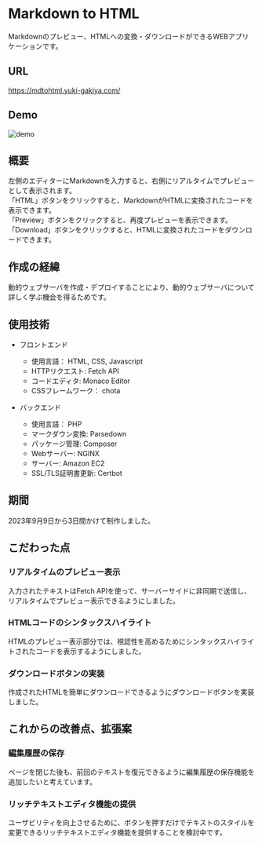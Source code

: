 # Markdown to HTML
Markdownのプレビュー、HTMLへの変換・ダウンロードができるWEBアプリケーションです。

## URL
https://mdtohtml.yuki-gakiya.com/

## Demo
![demo](https://github.com/AkinoJoey/MarkdownToHTML/assets/124570638/3709b3c6-0fb1-4510-8835-ccdcd764df34)

## 概要
左側のエディターにMarkdownを入力すると、右側にリアルタイムでプレビューとして表示されます。  
「HTML」ボタンをクリックすると、MarkdownがHTMLに変換されたコードを表示できます。  
「Preview」ボタンをクリックすると、再度プレビューを表示できます。  
「Download」ボタンをクリックすると、HTMLに変換されたコードをダウンロードできます。

## 作成の経緯
動的ウェブサーバを作成・デプロイすることにより、動的ウェブサーバについて詳しく学ぶ機会を得るためです。

## 使用技術
- フロントエンド
  - 使用言語： HTML, CSS, Javascript
  - HTTPリクエスト: Fetch API
  - コードエディタ: Monaco Editor
  - CSSフレームワーク： chota

- バックエンド
  - 使用言語： PHP
  - マークダウン変換: Parsedown
  - パッケージ管理: Composer
  - Webサーバー: NGINX
  - サーバー: Amazon EC2
  - SSL/TLS証明書更新: Certbot

## 期間
2023年9月9日から3日間かけて制作しました。

## こだわった点
### リアルタイムのプレビュー表示
入力されたテキストはFetch APIを使って、サーバーサイドに非同期で送信し、リアルタイムでプレビュー表示できるようにしました。

### HTMLコードのシンタックスハイライト
HTMLのプレビュー表示部分では、視認性を高めるためにシンタックスハイライトされたコードを表示するようにしました。

### ダウンロードボタンの実装
作成されたHTMLを簡単にダウンロードできるようにダウンロードボタンを実装しました。

## これからの改善点、拡張案
### 編集履歴の保存
ページを閉じた後も、前回のテキストを復元できるように編集履歴の保存機能を追加したいと考えています。

### リッチテキストエディタ機能の提供
ユーザビリティを向上させるために、ボタンを押すだけでテキストのスタイルを変更できるリッチテキストエディタ機能を提供することを検討中です。

